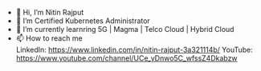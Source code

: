 - 👋 Hi, I’m Nitin Rajput
- 👀 I’m Certified Kubernetes Administrator
- 🌱 I’m currently learnring 5G | Magma | Telco Cloud | Hybrid Cloud
- 📫 How to reach me<br />
      LinkedIn: https://www.linkedin.com/in/nitin-rajput-3a321114b/
      YouTube: https://www.youtube.com/channel/UCe_yDnwo5C_wfssZ4Dkabzw

<!---
nitinrajput1997/nitinrajput1997 is a ✨ special ✨ repository because its `README.md` (this file) appears on your GitHub profile.
You can click the Preview link to take a look at your changes.
--->
